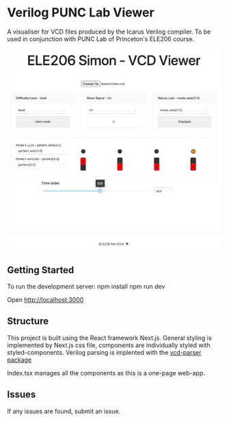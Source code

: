 # Verilog PUNC Lab Viewer
A visualiser for VCD files produced by the Icarus Verilog compiler.
To be used in conjunction with PUNC Lab of Princeton's ELE206 course.

![App screenshot](https://github.com/ThomasDh-C/VerilogPUNCViewer/blob/master/readme_imgs/readme.png)

## Getting Started
To run the development server:
npm install
npm run dev

Open [http://localhost:3000](http://localhost:3000) 

## Structure
This project is built using the React framework Next.js.
General styling is implemented by Next.js css file, components are individually styled with styled-components.
Verilog parsing is implented with the [vcd-parser package](https://github.com/ahmed-agiza/vcd-parser#readme)

Index.tsx manages all the components as this is a one-page web-app.

## Issues
If any issues are found, submit an issue.